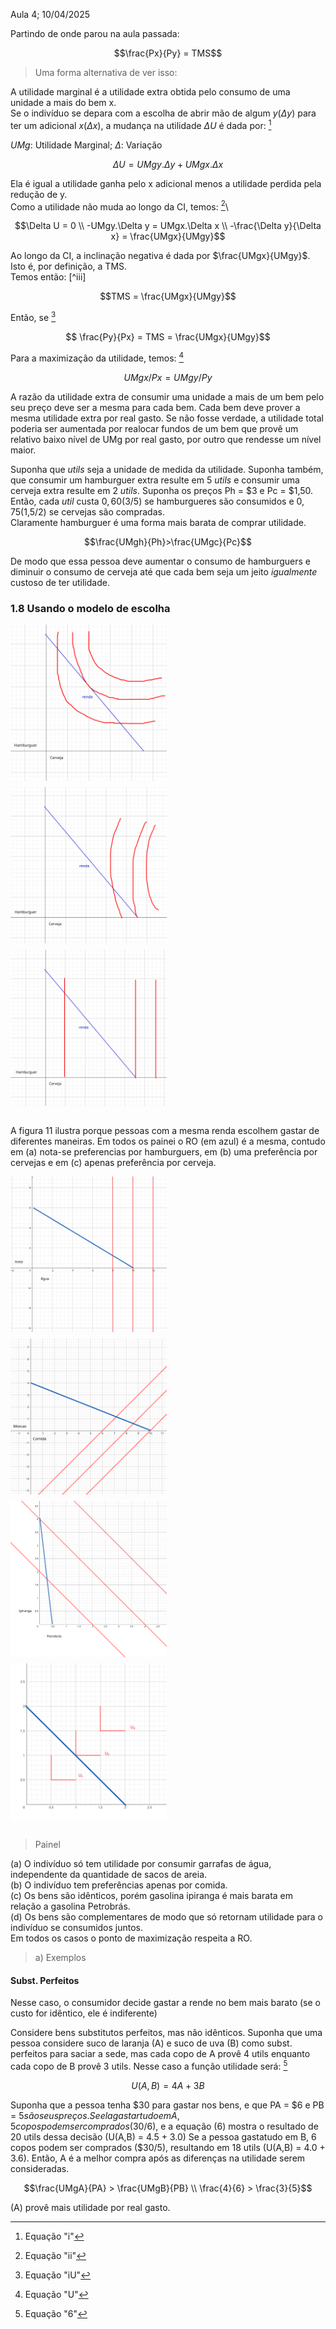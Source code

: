 Aula 4; 10/04/2025

Partindo de onde parou na aula passada:
```math
\frac{Px}{Py} = TMS
```

>Uma forma alternativa de ver isso:

A utilidade marginal é a utilidade extra obtida pelo consumo de uma unidade a mais do bem x.\
Se o indivíduo se depara com a escolha de abrir mão de algum $y (Δy$) para ter um adicional $x (Δx$), a mudança na utilidade $ΔU$ é dada por: [^i]

$UMg$: Utilidade Marginal; $Δ$: Variação
```math
ΔU = UMgy.Δy + UMgx.Δx
```

Ela é igual a utilidade ganha pelo x adicional menos a utilidade perdida pela redução de y.\
Como a utilidade não muda ao longo da CI, temos: [^ii]\
```math
\Delta U = 0
\\
-UMgy.\Delta y = UMgx.\Delta x
\\
-\frac{\Delta y}{\Delta x} = \frac{UMgx}{UMgy}
```

Ao longo da CI, a inclinação negativa é dada por $\frac{UMgx}{UMgy}$. Isto é, por definição, a TMS.\
Temos então: [^iii]
```math
TMS = \frac{UMgx}{UMgy}
```

Então, se [^iU]
```math
	\frac{Py}{Px} = TMS = \frac{UMgx}{UMgy}
```
Para a maximização da utilidade, temos: [^U]
```math
UMgx/Px = UMgy/Py     
```

A razão da utilidade extra de consumir uma unidade a mais de um bem pelo seu preço deve ser a mesma para cada bem. Cada bem deve prover a mesma utilidade extra por real gasto. Se não fosse verdade, a utilidade total poderia ser aumentada por realocar fundos de um bem que provê um relativo baixo nível de UMg por real gasto, por outro que rendesse um nível maior.

Suponha que _utils_ seja a unidade de medida da utilidade. Suponha também, que consumir um hamburguer extra resulte em 5 _utils_ e consumir uma cerveja extra resulte em 2 _utils_. Suponha os preços Ph = $3 e Pc = $1,50. Então, cada _util_ custa $0,60 ($3/5) se hamburgueres são consumidos e $0,75 ($1,5/2) se cervejas são compradas.\
Claramente hamburguer é uma forma mais barata de comprar utilidade.
```math
\frac{UMgh}{Ph}>\frac{UMgc}{Pc}
```
De modo que essa pessoa deve aumentar o consumo de hamburguers e diminuir o consumo de cerveja até que cada bem seja um jeito _igualmente_ custoso de ter utilidade.

### 1.8 Usando o modelo de escolha

<div style="display: flex; flex-flow: row wrap; gap: 10px;">
	<img src="img/aula-4_fig-11-1.png" alt="Figura 11" width="250">
	<img src="img/aula-4_fig-11-2.png" alt="Figura 11" width="250">
	<img src="img/aula-4_fig-11-3.png" alt="Figura 11" width="250">
</div>
<br>

A figura 11 ilustra porque pessoas com a mesma renda escolhem gastar de diferentes maneiras. Em todos os painei o RO (em azul) é a mesma, contudo em (a) nota-se preferencias por hamburguers, em (b) uma preferência por cervejas e em (c) apenas preferência por cerveja.

<div style="display: flex; flex-flow: row wrap; gap: 10px;">
	<img src="img/aula-4_fig-12-1.png" alt="Figura 12" width="250">
	<img src="img/aula-4_fig-12-2.png" alt="Figura 12" width="250">
	<img src="img/aula-4_fig-12-3.png" alt="Figura 12" width="250">
	<img src="img/aula-4_fig-12-4.png" alt="Figura 12" width="250">
</div>
<br>

> Painel

(a) O indivíduo só tem utilidade por consumir garrafas de água, independente da quantidade de sacos de areia.\
(b) O indivíduo tem preferências apenas por comida.\
(c) Os bens são idênticos, porém gasolina ipiranga é mais barata em relação a gasolina Petrobrás.\
(d) Os bens são complementares de modo que só retornam utilidade para o indivíduo se consumidos juntos.\
Em todos os casos o ponto de maximização respeita a RO.

> a) Exemplos

#### Subst. Perfeitos
Nesse caso, o consumidor decide gastar a rende no bem mais barato (se o custo for idêntico, ele é indiferente)

Considere bens substitutos perfeitos, mas não idênticos. Suponha que uma pessoa considere suco de laranja (A) e suco de uva (B) como subst. perfeitos para saciar a sede, mas cada copo de A provê 4 utils enquanto cada copo de B provê 3 utils. Nesse caso a função utilidade será: [^6]
```math
U(A,B) = 4A + 3B
```
Suponha que a pessoa tenha $30 para gastar nos bens, e que PA = $6 e PB = $5 são seus preços.
Se ela gastar tudo em A, 5 copos podem ser comprados ($30/6), e a equação (6) mostra o resultado de 20 utils dessa decisão (U(A,B) = 4.5 + 3.0)
Se a pessoa gastatudo em B, 6 copos podem ser comprados ($30/5), resultando em 18 utils (U(A,B) = 4.0 + 3.6). Então, A é a melhor compra após as diferenças na utilidade serem consideradas.   
```math
\frac{UMgA}{PA} > \frac{UMgB}{PB}
\\
\frac{4}{6} > \frac{3}{5}
```
(A) provê mais utilidade por real gasto.

[^i]: Equação "i"
[^ii]: Equação "ii"
[^iU]: Equação "iU"
[^U]: Equação "U"
[^6]: Equação "6"
